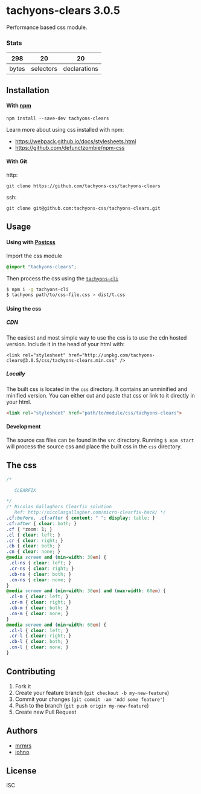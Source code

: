 # tachyons-clears 3.0.5

Performance based css module.

### Stats

298 | 20 | 20
---|---|---
bytes | selectors | declarations

## Installation

#### With [npm](https://npmjs.com)

```
npm install --save-dev tachyons-clears
```

Learn more about using css installed with npm:
* https://webpack.github.io/docs/stylesheets.html
* https://github.com/defunctzombie/npm-css

#### With Git

http:
```
git clone https://github.com/tachyons-css/tachyons-clears
```

ssh:
```
git clone git@github.com:tachyons-css/tachyons-clears.git
```

## Usage

#### Using with [Postcss](https://github.com/postcss/postcss)

Import the css module

```css
@import "tachyons-clears";
```

Then process the css using the [`tachyons-cli`](https://github.com/tachyons-css/tachyons-cli)

```sh
$ npm i -g tachyons-cli
$ tachyons path/to/css-file.css > dist/t.css
```

#### Using the css

##### CDN
The easiest and most simple way to use the css is to use the cdn hosted version. Include it in the head of your html with:

```
<link rel="stylesheet" href="http://unpkg.com/tachyons-clears@3.0.5/css/tachyons-clears.min.css" />
```

##### Locally
The built css is located in the `css` directory. It contains an unminified and minified version.
You can either cut and paste that css or link to it directly in your html.

```html
<link rel="stylesheet" href="path/to/module/css/tachyons-clears">
```

#### Development

The source css files can be found in the `src` directory.
Running `$ npm start` will process the source css and place the built css in the `css` directory.

## The css

```css
/*

   CLEARFIX

*/
/* Nicolas Gallaghers Clearfix solution
   Ref: http://nicolasgallagher.com/micro-clearfix-hack/ */
.cf:before, .cf:after { content: " "; display: table; }
.cf:after { clear: both; }
.cf { *zoom: 1; }
.cl { clear: left; }
.cr { clear: right; }
.cb { clear: both; }
.cn { clear: none; }
@media screen and (min-width: 30em) {
 .cl-ns { clear: left; }
 .cr-ns { clear: right; }
 .cb-ns { clear: both; }
 .cn-ns { clear: none; }
}
@media screen and (min-width: 30em) and (max-width: 60em) {
 .cl-m { clear: left; }
 .cr-m { clear: right; }
 .cb-m { clear: both; }
 .cn-m { clear: none; }
}
@media screen and (min-width: 60em) {
 .cl-l { clear: left; }
 .cr-l { clear: right; }
 .cb-l { clear: both; }
 .cn-l { clear: none; }
}
```

## Contributing

1. Fork it
2. Create your feature branch (`git checkout -b my-new-feature`)
3. Commit your changes (`git commit -am 'Add some feature'`)
4. Push to the branch (`git push origin my-new-feature`)
5. Create new Pull Request

## Authors

* [mrmrs](http://mrmrs.io)
* [johno](http://johnotander.com)

## License

ISC

